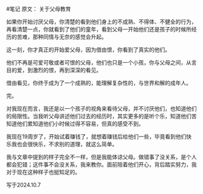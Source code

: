 #笔记 
原文：
关于父母教育

如果你开始讨厌父母，你清楚的看到他们身上的不成熟、不得体、不健全的行为，再看清楚一点，你就看到了他们的童年，看到父母一开始他们还是孩子的时候所经历的苦难，那种同情与无奈的感觉会升起。

这一刻，你才真正的开始爱父母，因为借由恨，你看到了真实的他们。

他们不再是可爱可敬或者可恨的父母，他们也只是一个小孩，你与父母之间，从言目的爱，到激烈的恨，再到深深的看见。

借由看见，你终于成为了一个成熟的，能理解复杂性的，与世界和解的成年人。

完。

对我现在而言，我还是以一个孩子的视角来看待父母，并不讨厌他们，也知道他们的局限性。当我听父母讲述他们过去的经历时，其实更多的是听个乐，知道他们苦知道他们累知道他们小时候过得不容易，但真的感受不到。

我现在19周岁了，开始试着赚钱了，就想着赚钱后给他们一些，毕竟看到他们快乐我也会很快乐，不求别的道理，就这么简单。

我与文章中提到的样子完全不一样，但是我能体谅父母。做错事了没关系，是个人都会犯错；这件事不会没关系，我来教你。面前陪着他们开心，背后踏实努力，我对于现在这种样子也挺知足的。

写于2024.10.7